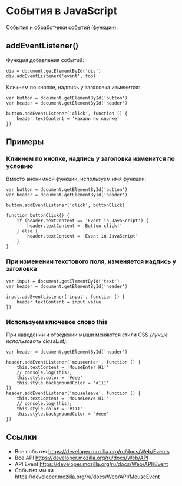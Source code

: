# События в JavaScript
События и обработчики событий (функции).

## addEventListener()
Функция добавления событий:

    div = document.getElementById('div')
    div.addEventListener('event', foo)

Кликнем по кнопке, надпись у заголовка изменится:

    var button = document.getElementById('button')
    var header = document.getElementById('header')

    button.addEventListener('click', function () {
        header.textContent = 'Нажали по кнопке'
    })

## Примеры
### Кликнем по кнопке, надпись у заголовка изменится по условию
Вместо анонимной функции, используем имя функции:

    var button = document.getElementById('button')
    var header = document.getElementById('header')

    button.addEventListener('click', buttonClick)

    function buttonClick() {
        if (header.textContent == 'Event in JavaScript') {
            header.textContent = 'Button click!'
        } else {
            header.textContent = 'Event in JavaScript'
        }
    }

### При изменении текстового поля, изменяется надпись у заголовка
    var input = document.getElementById('text')
    var header = document.getElementById('header')

    input.addEventListener('input', function () {
        header.textContent = input.value
    })

### Используем ключевое слово this
При наведении и отведении мыши меняются стили CSS *(лучше использовать classList)*:

    var header = document.getElementById('header')

    header.addEventListener('mouseenter', function () {
        this.textContent = 'MouseEnter H1!'
        // console.log(this);
        this.style.color = '#eee'
        this.style.backgroundColor = '#111'
    })
    header.addEventListener('mouseleave', function () {
        this.textContent = 'MouseLeave H1!'
        // console.log(this);
        this.style.color = '#111'
        this.style.backgroundColor = "#eee"
    })

## Ссылки
* Все события https://developer.mozilla.org/ru/docs/Web/Events<br />
* Все API https://developer.mozilla.org/ru/docs/Web/API<br />
* API Event https://developer.mozilla.org/ru/docs/Web/API/Event<br />
* События мыши https://developer.mozilla.org/ru/docs/Web/API/MouseEvent